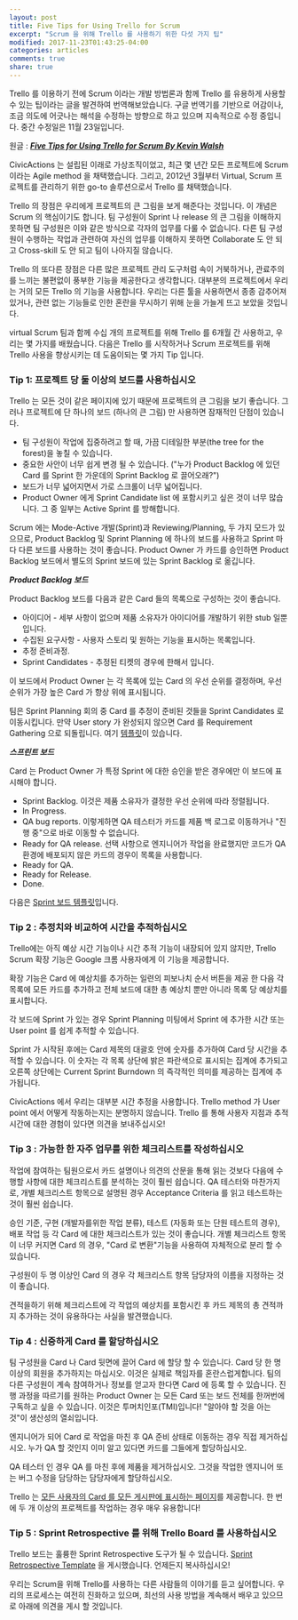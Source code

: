 ```yaml
---
layout: post
title: Five Tips for Using Trello for Scrum
excerpt: "Scrum 을 위해 Trello 를 사용하기 위한 다섯 가지 팁"
modified: 2017-11-23T01:43:25-04:00
categories: articles
comments: true
share: true
---
```


Trello 를 이용하기 전에 Scrum 이라는 개발 방법론과 함께 Trello 를 유용하게 사용할 수 있는 팁이라는 글을 발견하여 번역해보았습니다. 구글 번역기를 기반으로 어감이나, 조금 의도에 어긋나는 해석을 수정하는 방향으로 하고 있으며 지속적으로 수정 중입니다. 중간 수정일은 11월 23일입니다.

원글 : __*[Five Tips for Using Trello for Scrum By Kevin Walsh](https://civicactions.com/blog/five-tips-for-using-trello-for-scrum/)*__



CivicActions 는 설립된 이래로 가상조직이었고, 최근 몇 년간 모든 프로젝트에 Scrum 이라는 Agile method 을 채택했습니다. 그리고, 2012년 3월부터 Virtual, Scrum 프로젝트를 관리하기 위한 go-to 솔루션으로서 Trello 를 채택했습니다.

Trello 의 장점은 우리에게 프로젝트의 큰 그림을 보게 해준다는 것입니다. 이 개념은 Scrum 의 핵심이기도 합니다. 팀 구성원이 Sprint 나 release 의 큰 그림을 이해하지 못하면 팀 구성원은 이와 같은 방식으로 각자의 업무를 다룰 수 없습니다. 다른 팀 구성원이 수행하는 작업과 관련하여 자신의 업무를 이해하지 못하면 Collaborate 도 안 되고 Cross-skill 도 안 되고 팀이 나아지질 않습니다.

Trello 의 또다른 장점은 다른 많은 프로젝트 관리 도구처럼 속이 거북하거나, 관료주의를 느끼는 불편없이 풍부한 기능을 제공한다고 생각합니다. 대부분의 프로젝트에서 우리는 거의 모든 Trello 의 기능을 사용합니다. 우리는 다른 툴을 사용하면서 종종 감추어져 있거나, 관련 없는 기능들로 인한 혼란을 무시하기 위해 눈을 가늘게 뜨고 보았을 것입니다.

virtual Scrum 팀과 함께 수십 개의 프로젝트를 위해 Trello 를 6개월 간 사용하고, 우리는 몇 가지를 배웠습니다. 다음은 Trello 를 시작하거나 Scrum 프로젝트를 위해 Trello 사용을 향상시키는 데 도움이되는 몇 가지 Tip 입니다.

### Tip 1: 프로젝트 당 둘 이상의 보드를 사용하십시오

Trello 는 모든 것이 같은 페이지에 있기 때문에 프로젝트의 큰 그림을 보기 좋습니다. 그러나 프로젝트에 단 하나의 보드 (하나의 큰 그림) 만 사용하면 잠재적인 단점이 있습니다.

* 팀 구성원이 작업에 집중하려고 할 때, 가끔 디테일한 부분(the tree for the forest)을 놓칠 수 있습니다.
* 중요한 사안이 너무 쉽게 변경 될 수 있습니다. ("누가 Product Backlog 에 있던 Card 를 Sprint 한 가운데의 Sprint Backlog 로 끌어오래?")
* 보드가 너무 넓어지면서 가로 스크롤이 너무 넓어집니다.
* Product Owner 에게 Sprint Candidate list 에 포함시키고 싶은 것이 너무 많습니다. 그 중 일부는 Active Sprint 를 방해합니다.

Scrum 에는 Mode-Active 개발(Sprint)과 Reviewing/Planning, 두 가지 모드가 있으므로, Product Backlog 및 Sprint Planning 에 하나의 보드를 사용하고 Sprint 마다 다른 보드를 사용하는 것이 좋습니다. Product Owner 가 카드를 승인하면 Product Backlog 보드에서 별도의 Sprint 보드에 있는 Sprint Backlog 로 옮깁니다.

__*Product Backlog 보드*__

Product Backlog 보드를 다음과 같은 Card 들의 목록으로 구성하는 것이 좋습니다.

* 아이디어 - 세부 사항이 없으며 제품 소유자가 아이디어를 개발하기 위한 stub 일뿐입니다.
* 수집된 요구사항 - 사용자 스토리 및 원하는 기능을 표시하는 목록입니다.
* 추정 준비과정.
* Sprint Candidates - 추정된 티켓의 경우에 한해서 입니다.

이 보드에서 Product Owner 는 각 목록에 있는 Card 의 우선 순위를 결정하며, 우선 순위가 가장 높은 Card 가 항상 위에 표시됩니다.

팀은 Sprint Planning 회의 중 Card 를 추정이 준비된 것들을 Sprint Candidates 로 이동시킵니다. 만약 User story 가 완성되지 않으면 Card 를 Requirement Gathering 으로 되돌립니다. 여기 [템플릿](https://trello.com/b/eTl6hudO/template-product-backlog)이 있습니다.

__*스프린트 보드*__

Card 는 Product Owner 가 특정 Sprint 에 대한 승인을 받은 경우에만 이 보드에 표시해야 합니다.

* Sprint Backlog. 이것은 제품 소유자가 결정한 우선 순위에 따라 정렬됩니다.
* In Progress.
* QA bug reports. 이렇게하면 QA 테스터가 카드를 제품 백 로그로 이동하거나 "진행 중"으로 바로 이동할 수 없습니다.
* Ready for QA release. 선택 사항으로 엔지니어가 작업을 완료했지만 코드가 QA 환경에 배포되지 않은 카드의 경우이 목록을 사용합니다.
* Ready for QA.
* Ready for Release.
* Done.

다음은 [Sprint 보드 템플릿](https://trello.com/b/fQYAslyL/template-sprint-board)입니다.

### Tip 2 : 추정치와 비교하여 시간을 추적하십시오

Trello에는 아직 예상 시간 기능이나 시간 추적 기능이 내장되어 있지 않지만, Trello Scrum 확장 기능은 Google 크롬 사용자에게 이 기능을 제공합니다.

확장 기능은 Card 에 예상치를 추가하는 일련의 피보나치 순서 버튼을 제공 한 다음 각 목록에 모든 카드를 추가하고 전체 보드에 대한 총 예상치 뿐만 아니라 목록 당 예상치를 표시합니다.

각 보드에 Sprint 가 있는 경우 Sprint Planning 미팅에서 Sprint 에 추가한 시간 또는 User point 를 쉽게 추적할 수 있습니다.

Sprint 가 시작된 후에는 Card 제목의 대괄호 안에 숫자를 추가하여 Card 당 시간을 추적할 수 있습니다. 이 숫자는 각 목록 상단에 밝은 파란색으로 표시되는 집계에 추가되고 오른쪽 상단에는 Current Sprint Burndown 의 즉각적인 의미를 제공하는 집계에 추가됩니다.

CivicActions 에서 우리는 대부분 시간 추정을 사용합니다. Trello method 가 User point 에서 어떻게 작동하는지는 분명하지 않습니다. Trello 를 통해 사용자 지점과 추적 시간에 대한 경험이 있다면 의견을 보내주십시오!

### Tip 3 : 가능한 한 자주 업무를 위한 체크리스트를 작성하십시오

작업에 참여하는 팀원으로서 카드 설명이나 의견의 산문을 통해 읽는 것보다 다음에 수행할 사항에 대한 체크리스트를 분석하는 것이 훨씬 쉽습니다. QA 테스터와 마찬가지로, 개별 체크리스트 항목으로 설명된 경우 Acceptance Criteria 를 읽고 테스트하는 것이 훨씬 쉽습니다.

승인 기준, 구현 (개발자를위한 작업 분류), 테스트 (자동화 또는 단원 테스트의 경우), 배포 작업 등 각 Card 에 대한 체크리스트가 있는 것이 좋습니다. 개별 체크리스트 항목이 너무 커지면 Card 의 경우, "Card 로 변환"기능을 사용하여 자체적으로 분리 할 수 ​​있습니다.

구성원이 두 명 이상인 Card 의 경우 각 체크리스트 항목 담당자의 이름을 지정하는 것이 좋습니다.

견적을하기 위해 체크리스트에 각 작업의 예상치를 포함시킨 후 카드 제목의 총 견적까지 추가하는 것이 유용하다는 사실을 발견했습니다.

### Tip 4 : 신중하게 Card 를 할당하십시오

팀 구성원을 Card 나 Card 뒷면에 끌어 Card 에 할당 할 수 있습니다. Card 당 한 명 이상의 회원을 추가하지는 마십시오. 이것은 실제로 책임자를 혼란스럽게합니다. 팀의 다른 구성원이 계속 참여하거나 정보를 얻고자 한다면 Card 에 등록 할 수 있습니다. 진행 과정을 따르기를 원하는 Product Owner 는 모든 Card 또는 보드 전체를 한꺼번에 구독하고 싶을 수 있습니다. 이것은 투머치인포(TMI)입니다! "알아야 할 것을 아는 것"이 생산성의 열쇠입니다.

엔지니어가 되어 Card 로 작업을 마친 후 QA 준비 상태로 이동하는 경우 직접 제거하십시오. 누가 QA 할 것인지 이미 알고 있다면 카드를 그들에게 할당하십시오.

QA 테스터 인 경우 QA 를 마친 후에 제품을 제거하십시오. 그것을 작업한 엔지니어 또는 버그 수정을 담당하는 담당자에게 할당하십시오.

Trello 는 [모든 사용자의 Card 를 모든 게시판에 표시하는 페이지](https://trello.com/my/cards)를 제공합니다. 한 번에 두 개 이상의 프로젝트를 작업하는 경우 매우 유용합니다!

### Tip 5 : Sprint Retrospective 를 위해 Trello Board 를 사용하십시오

Trello 보드는 훌륭한 Sprint Retrospective 도구가 될 수 있습니다. [Sprint Retrospective Template](https://trello.com/b/YEXXigXH/template-sprint-retrospective-basic) 을 게시했습니다. 언제든지 복사하십시오!

우리는 Scrum을 위해 Trello를 사용하는 다른 사람들의 이야기를 듣고 싶어합니다. 우리의 프로세스는 여전히 진화하고 있으며, 최선의 사용 방법을 계속해서 배우고 있으므로 아래에 의견을 게시 할 것입니다.
